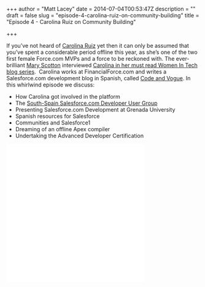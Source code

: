 +++
author = "Matt Lacey"
date = 2014-07-04T00:53:47Z
description = ""
draft = false
slug = "episode-4-carolina-ruiz-on-community-building"
title = "Episode 4 - Carolina Ruiz on Community Building"

+++


<p>If you&#8217;ve not heard of <a href="http://www.twitter.com/CarolEnLaNube" target="_blank">Carolina Ruiz</a> yet then it can only be assumed that you&#8217;ve spent a considerable period offline this year, as she&#8217;s one of the two first female Force.com MVPs and a force to be reckoned with. The ever-brilliant <a href="http://www.twitter.com/rockchick322004" target="_blank">Mary Scotton</a> interviewed <a href="https://developer.salesforce.com/blogs/developer-relations/2014/03/women-in-tech-keep-trying-and-you-will-become-a-force-com-developer.html" target="_blank">Carolina in her must read Women In Tech blog series</a>.  Carolina works at FinancialForce.com and writes a Salesforce.com development blog in Spanish, called <a href="http://codeandvogue.com/" target="_blank">Code and Vogue</a>. In this whirlwind episode we discuss:</p>
<ul>
<li>How Carolina got involved in the platform</li>
<li>The <a href="http://www.meetup.com/South-Spain-Salesforce-Developer-Group/" target="_blank">South-Spain Salesforce.com Developer User Group</a></li>
<li>Presenting Salesforce.com Development at Grenada University</li>
<li>Spanish resources for Salesforce</li>
<li>Communities and Salesforce1</li>
<li>Dreaming of an offline Apex compiler</li>
<li>Undertaking the Advanced Developer Certification</li>
</ul>
<p><iframe style="border: none;" src="//html5-player.libsyn.com/embed/episode/id/2924747/height/360/width/360/theme/legacy/direction/no/autoplay/no/autonext/no/thumbnail/yes/preload/no/no_addthis/no/" width="360" height="360" scrolling="no" allowfullscreen="allowfullscreen"></iframe></p>



